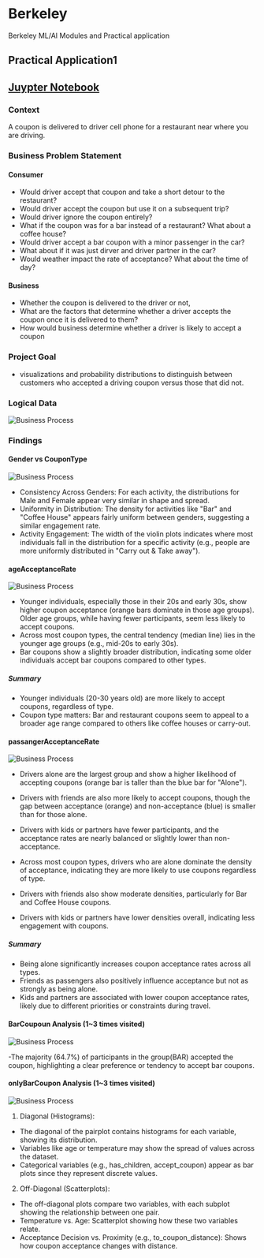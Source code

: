 # Berkeley
Berkeley ML/AI Modules and Practical application

## Practical Application1 <Will the Customer Accept the Coupon>

## [Juypter Notebook](https://github.com/Jhonson924/berkeley/blob/main/practical%20application1/coupons.ipynb)

### Context
A coupon is delivered to driver cell phone for a restaurant near where you are driving.

### Business Problem Statement

#### Consumer <Coupon>
- Would driver accept that coupon and take a short detour to the restaurant? 
- Would driver accept the coupon but use it on a subsequent trip? 
- Would driver ignore the coupon entirely? 
- What if the coupon was for a bar instead of a restaurant? What about a coffee house? 
- Would driver accept a bar coupon with a minor passenger in the car? 
- What about if it was just dirver and driver partner in the car? 
- Would weather impact the rate of acceptance? What about the time of day?

#### Business
- Whether the coupon is delivered to the driver or not, 
- What are the factors that determine whether a driver accepts the coupon once it is delivered to them? 
- How would business determine whether a driver is likely to accept a coupon

### Project Goal
- visualizations and probability distributions to distinguish between customers who accepted a driving coupon versus those that did not.

### Logical Data

![Business Process](./practical%20application1/images/data-logic.png)

### Findings

#### Gender vs CouponType
![Business Process](./practical%20application1/images/genderVsCouponType.png)

- Consistency Across Genders: For each activity, the distributions for Male and Female appear very similar in shape and spread.
- Uniformity in Distribution: The density for activities like "Bar" and "Coffee House" appears fairly uniform between genders, suggesting a similar engagement rate.
- Activity Engagement: The width of the violin plots indicates where most individuals fall in the distribution for a specific activity (e.g., people are more uniformly distributed in "Carry out & Take away").

#### ageAcceptanceRate
![Business Process](./practical%20application1/images/ageAcceptanceRate.png)

 - Younger individuals, especially those in their 20s and early 30s, show higher coupon acceptance (orange bars dominate in those age groups). Older age groups, while having fewer participants, seem less likely to accept coupons.
- Across most coupon types, the central tendency (median line) lies in the younger age groups (e.g., mid-20s to early 30s).
- Bar coupons show a slightly broader distribution, indicating some older individuals accept bar coupons compared to other types.
##### Summary
- Younger individuals (20-30 years old) are more likely to accept coupons, regardless of type.
- Coupon type matters: Bar and restaurant coupons seem to appeal to a broader age range compared to others like coffee houses or carry-out.

#### passangerAcceptanceRate
![Business Process](./practical%20application1/images/passangerAcceptanceRate.png)

- Drivers alone are the largest group and show a higher likelihood of accepting coupons (orange bar is taller than the blue bar for "Alone").
- Drivers with friends are also more likely to accept coupons, though the gap between acceptance (orange) and non-acceptance (blue) is smaller than for those alone.
- Drivers with kids or partners have fewer participants, and the acceptance rates are nearly balanced or slightly lower than non-acceptance.

- Across most coupon types, drivers who are alone dominate the density of acceptance, indicating they are more likely to use coupons regardless of type.
- Drivers with friends also show moderate densities, particularly for Bar and Coffee House coupons.
- Drivers with kids or partners have lower densities overall, indicating less engagement with coupons.

##### Summary
- Being alone significantly increases coupon acceptance rates across all types.
- Friends as passengers also positively influence acceptance but not as strongly as being alone.
- Kids and partners are associated with lower coupon acceptance rates, likely due to different priorities or constraints during travel.

#### BarCoupoun Analysis (1~3 times visited)
![Business Process](./practical%20application1/images/barCouponAnalysis1to3times_1.png)

-The majority (64.7%) of participants in the group(BAR) accepted the coupon, highlighting a clear preference or tendency to accept bar coupons.

#### onlyBarCoupon Analysis (1~3 times visited)
![Business Process](./practical%20application1/images/barCouponAnalysis1to3times.png)

1. Diagonal (Histograms):

- The diagonal of the pairplot contains histograms for each variable, showing its distribution.
- Variables like age or temperature may show the spread of values across the dataset.
- Categorical variables (e.g., has_children, accept_coupon) appear as bar plots since they represent discrete values.

2. Off-Diagonal (Scatterplots):

- The off-diagonal plots compare two variables, with each subplot showing the relationship between one pair.
- Temperature vs. Age: Scatterplot showing how these two variables relate.
- Acceptance Decision vs. Proximity (e.g., to_coupon_distance): Shows how coupon acceptance changes with distance.